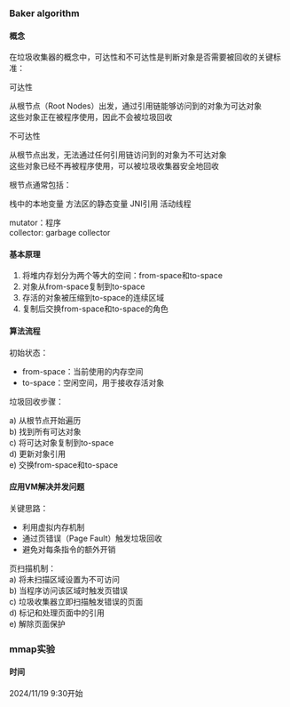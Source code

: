### Baker algorithm
#### 概念
在垃圾收集器的概念中，可达性和不可达性是判断对象是否需要被回收的关键标准：

可达性

从根节点（Root Nodes）出发，通过引用链能够访问到的对象为可达对象        
这些对象正在被程序使用，因此不会被垃圾回收


不可达性

从根节点出发，无法通过任何引用链访问到的对象为不可达对象        
这些对象已经不再被程序使用，可以被垃圾收集器安全地回收

根节点通常包括：

栈中的本地变量
方法区的静态变量
JNI引用
活动线程

mutator：程序       
collector: garbage collector
#### 基本原理
1. 将堆内存划分为两个等大的空间：from-space和to-space
2. 对象从from-space复制到to-space
3. 存活的对象被压缩到to-space的连续区域
4. 复制后交换from-space和to-space的角色
#### 算法流程
初始状态：
- from-space：当前使用的内存空间
- to-space：空闲空间，用于接收存活对象

垃圾回收步骤：

a) 从根节点开始遍历     
b) 找到所有可达对象     
c) 将可达对象复制到to-space     
d) 更新对象引用     
e) 交换from-space和to-space     

#### 应用VM解决并发问题
关键思路：
- 利用虚拟内存机制
- 通过页错误（Page Fault）触发垃圾回收
- 避免对每条指令的额外开销

页扫描机制：    
a) 将未扫描区域设置为不可访问   
b) 当程序访问该区域时触发页错误     
c) 垃圾收集器立即扫描触发错误的页面     
d) 标记和处理页面中的引用   
e) 解除页面保护     

### mmap实验
#### 时间
2024/11/19 9:30开始

